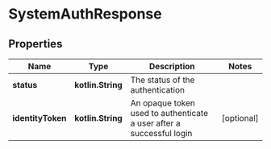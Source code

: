 
# SystemAuthResponse

## Properties
Name | Type | Description | Notes
------------ | ------------- | ------------- | -------------
**status** | **kotlin.String** | The status of the authentication |
**identityToken** | **kotlin.String** | An opaque token used to authenticate a user after a successful login |  [optional]



